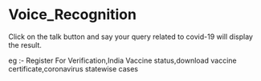 # Voice_Recognition
Click on the talk button and say your query related to covid-19 will display the result.

 eg :- Register For Verification,India Vaccine status,download vaccine certificate,coronavirus statewise cases
